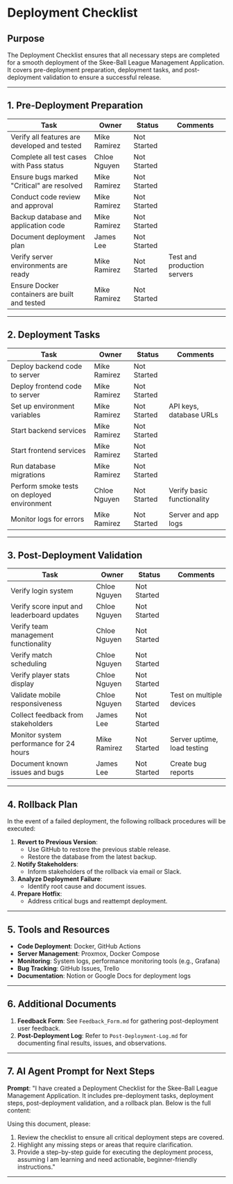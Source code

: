 # Deployment Checklist

## Purpose
The Deployment Checklist ensures that all necessary steps are completed for a smooth deployment of the Skee-Ball League Management Application. It covers pre-deployment preparation, deployment tasks, and post-deployment validation to ensure a successful release.

---

## 1. Pre-Deployment Preparation
| **Task**                                      | **Owner**       | **Status**       | **Comments**               |
|----------------------------------------------|-----------------|------------------|----------------------------|
| Verify all features are developed and tested  | Mike Ramirez    | Not Started      |                            |
| Complete all test cases with Pass status      | Chloe Nguyen    | Not Started      |                            |
| Ensure bugs marked "Critical" are resolved   | Mike Ramirez    | Not Started      |                            |
| Conduct code review and approval              | Mike Ramirez    | Not Started      |                            |
| Backup database and application code          | Mike Ramirez    | Not Started      |                            |
| Document deployment plan                      | James Lee       | Not Started      |                            |
| Verify server environments are ready          | Mike Ramirez    | Not Started      | Test and production servers |
| Ensure Docker containers are built and tested | Mike Ramirez    | Not Started      |                            |

---

## 2. Deployment Tasks
| **Task**                                      | **Owner**       | **Status**       | **Comments**               |
|----------------------------------------------|-----------------|------------------|----------------------------|
| Deploy backend code to server                | Mike Ramirez    | Not Started      |                            |
| Deploy frontend code to server               | Mike Ramirez    | Not Started      |                            |
| Set up environment variables                 | Mike Ramirez    | Not Started      | API keys, database URLs    |
| Start backend services                       | Mike Ramirez    | Not Started      |                            |
| Start frontend services                      | Mike Ramirez    | Not Started      |                            |
| Run database migrations                      | Mike Ramirez    | Not Started      |                            |
| Perform smoke tests on deployed environment  | Chloe Nguyen    | Not Started      | Verify basic functionality |
| Monitor logs for errors                      | Mike Ramirez    | Not Started      | Server and app logs        |

---

## 3. Post-Deployment Validation
| **Task**                                      | **Owner**       | **Status**       | **Comments**               |
|----------------------------------------------|-----------------|------------------|----------------------------|
| Verify login system                          | Chloe Nguyen    | Not Started      |                            |
| Verify score input and leaderboard updates   | Chloe Nguyen    | Not Started      |                            |
| Verify team management functionality         | Chloe Nguyen    | Not Started      |                            |
| Verify match scheduling                      | Chloe Nguyen    | Not Started      |                            |
| Verify player stats display                  | Chloe Nguyen    | Not Started      |                            |
| Validate mobile responsiveness               | Chloe Nguyen    | Not Started      | Test on multiple devices   |
| Collect feedback from stakeholders           | James Lee       | Not Started      |                            |
| Monitor system performance for 24 hours      | Mike Ramirez    | Not Started      | Server uptime, load testing|
| Document known issues and bugs               | James Lee       | Not Started      | Create bug reports         |

---

## 4. Rollback Plan
In the event of a failed deployment, the following rollback procedures will be executed:
1. **Revert to Previous Version**:
   - Use GitHub to restore the previous stable release.
   - Restore the database from the latest backup.
2. **Notify Stakeholders**:
   - Inform stakeholders of the rollback via email or Slack.
3. **Analyze Deployment Failure**:
   - Identify root cause and document issues.
4. **Prepare Hotfix**:
   - Address critical bugs and reattempt deployment.

---

## 5. Tools and Resources
- **Code Deployment**: Docker, GitHub Actions
- **Server Management**: Proxmox, Docker Compose
- **Monitoring**: System logs, performance monitoring tools (e.g., Grafana)
- **Bug Tracking**: GitHub Issues, Trello
- **Documentation**: Notion or Google Docs for deployment logs

---

## 6. Additional Documents
1. **Feedback Form**: See `Feedback_Form.md` for gathering post-deployment user feedback.
2. **Post-Deployment Log**: Refer to `Post-Deployment-Log.md` for documenting final results, issues, and observations.

---

## 7. AI Agent Prompt for Next Steps
**Prompt**:
"I have created a Deployment Checklist for the Skee-Ball League Management Application. It includes pre-deployment tasks, deployment steps, post-deployment validation, and a rollback plan. Below is the full content:

<Insert Deployment Checklist Here>

Using this document, please:
1. Review the checklist to ensure all critical deployment steps are covered.
2. Highlight any missing steps or areas that require clarification.
3. Provide a step-by-step guide for executing the deployment process, assuming I am learning and need actionable, beginner-friendly instructions."

---

